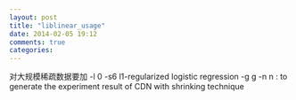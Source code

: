 ```yaml
---
layout: post
title: "liblinear_usage"
date: 2014-02-05 19:12
comments: true
categories: 
---
```


对大规模稀疏数据要加 -l 0
-s6 l1-regularized logistic regression
-g g -n n : to generate the experiment result of CDN with shrinking technique